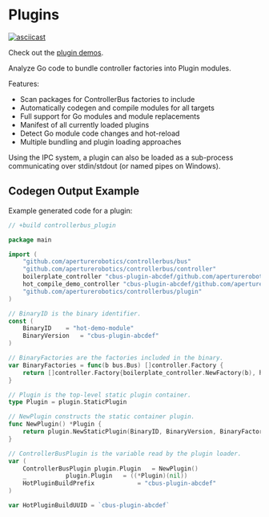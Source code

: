 # Plugins

[![asciicast](https://asciinema.org/a/I4LOCViLwzRlztYc1rytgAxWp.svg)](../example/plugin-demo)

Check out the [plugin demos](../example/plugin-demo).

Analyze Go code to bundle controller factories into Plugin modules.

Features:

 - Scan packages for ControllerBus factories to include
 - Automatically codegen and compile modules for all targets
 - Full support for Go modules and module replacements
 - Manifest of all currently loaded plugins
 - Detect Go module code changes and hot-reload
 - Multiple bundling and plugin loading approaches

Using the IPC system, a plugin can also be loaded as a sub-process communicating
over stdin/stdout (or named pipes on Windows).
 
## Codegen Output Example

Example generated code for a plugin:

```go
// +build controllerbus_plugin

package main

import (
	"github.com/aperturerobotics/controllerbus/bus"
	"github.com/aperturerobotics/controllerbus/controller"
	boilerplate_controller "cbus-plugin-abcdef/github.com/aperturerobotics/controllerbus/example/boilerplate/controller"
	hot_compile_demo_controller "cbus-plugin-abcdef/github.com/aperturerobotics/controllerbus/example/plugin-demo/demo-controller"
	"github.com/aperturerobotics/controllerbus/plugin"
)

// BinaryID is the binary identifier.
const (
	BinaryID	= "hot-demo-module"
	BinaryVersion	= "cbus-plugin-abcdef"
)

// BinaryFactories are the factories included in the binary.
var BinaryFactories = func(b bus.Bus) []controller.Factory {
	return []controller.Factory{boilerplate_controller.NewFactory(b), hot_compile_demo_controller.NewFactory(b)}
}

// Plugin is the top-level static plugin container.
type Plugin = plugin.StaticPlugin

// NewPlugin constructs the static container plugin.
func NewPlugin() *Plugin {
	return plugin.NewStaticPlugin(BinaryID, BinaryVersion, BinaryFactories)
}

// ControllerBusPlugin is the variable read by the plugin loader.
var (
	ControllerBusPlugin	plugin.Plugin	= NewPlugin()
	_			plugin.Plugin	= ((*Plugin)(nil))
	HotPluginBuildPrefix			= "cbus-plugin-abcdef"
)

var HotPluginBuildUUID = `cbus-plugin-abcdef`
```
